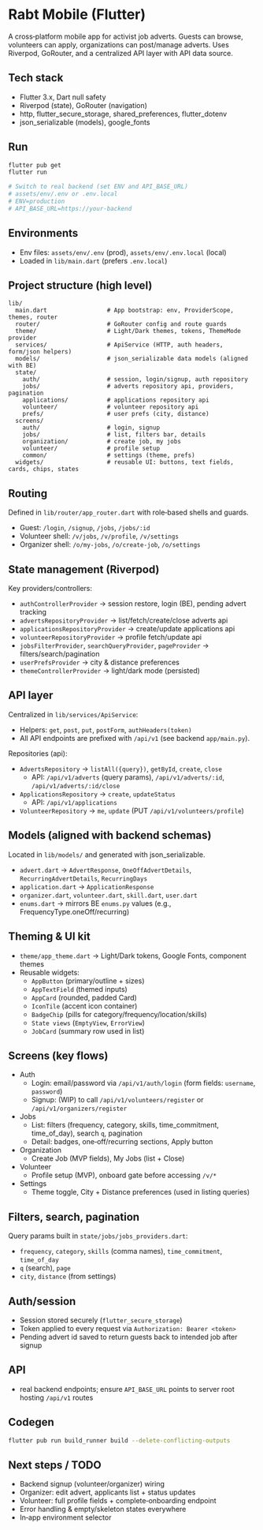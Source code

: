 # Rabt Mobile (Flutter)

A cross‑platform mobile app for activist job adverts. Guests can browse, volunteers can apply, organizations can post/manage adverts. Uses Riverpod, GoRouter, and a centralized API layer with API data source.

## Tech stack
- Flutter 3.x, Dart null safety
- Riverpod (state), GoRouter (navigation)
- http, flutter_secure_storage, shared_preferences, flutter_dotenv
- json_serializable (models), google_fonts

## Run
```bash
flutter pub get
flutter run

# Switch to real backend (set ENV and API_BASE_URL)
# assets/env/.env or .env.local
# ENV=production
# API_BASE_URL=https://your-backend
```

## Environments
- Env files: `assets/env/.env` (prod), `assets/env/.env.local` (local)
- Loaded in `lib/main.dart` (prefers `.env.local`)

## Project structure (high level)
```
lib/
  main.dart                 # App bootstrap: env, ProviderScope, themes, router
  router/                   # GoRouter config and route guards
  theme/                    # Light/Dark themes, tokens, ThemeMode provider
  services/                 # ApiService (HTTP, auth headers, form/json helpers)
  models/                   # json_serializable data models (aligned with BE)
  state/
    auth/                   # session, login/signup, auth repository
    jobs/                   # adverts repository api, providers, pagination
    applications/           # applications repository api
    volunteer/              # volunteer repository api
    prefs/                  # user prefs (city, distance)
  screens/
    auth/                   # login, signup
    jobs/                   # list, filters bar, details
    organization/           # create job, my jobs
    volunteer/              # profile setup
    common/                 # settings (theme, prefs)
  widgets/                  # reusable UI: buttons, text fields, cards, chips, states
```

## Routing
Defined in `lib/router/app_router.dart` with role‑based shells and guards.
- Guest: `/login`, `/signup`, `/jobs`, `/jobs/:id`
- Volunteer shell: `/v/jobs`, `/v/profile`, `/v/settings`
- Organizer shell: `/o/my-jobs`, `/o/create-job`, `/o/settings`

## State management (Riverpod)
Key providers/controllers:
- `authControllerProvider` → session restore, login (BE), pending advert tracking
- `advertsRepositoryProvider` → list/fetch/create/close adverts api
- `applicationsRepositoryProvider` → create/update applications api
- `volunteerRepositoryProvider` → profile fetch/update api
- `jobsFilterProvider`, `searchQueryProvider`, `pageProvider` → filters/search/pagination
- `userPrefsProvider` → city & distance preferences
- `themeControllerProvider` → light/dark mode (persisted)

## API layer
Centralized in `lib/services/ApiService`:
- Helpers: `get`, `post`, `put`, `postForm`, `authHeaders(token)`
- All API endpoints are prefixed with `/api/v1` (see backend `app/main.py`).

Repositories (api):
- `AdvertsRepository` → `listAll({query})`, `getById`, `create`, `close`
  - API: `/api/v1/adverts` (query params), `/api/v1/adverts/:id`, `/api/v1/adverts/:id/close`
- `ApplicationsRepository` → `create`, `updateStatus`
  - API: `/api/v1/applications`
- `VolunteerRepository` → `me`, `update` (PUT `/api/v1/volunteers/profile`)

## Models (aligned with backend schemas)
Located in `lib/models/` and generated with json_serializable.
- `advert.dart` → `AdvertResponse`, `OneOffAdvertDetails`, `RecurringAdvertDetails`, `RecurringDays`
- `application.dart` → `ApplicationResponse`
- `organizer.dart`, `volunteer.dart`, `skill.dart`, `user.dart`
- `enums.dart` → mirrors BE `enums.py` values (e.g., FrequencyType.oneOff/recurring)

## Theming & UI kit
- `theme/app_theme.dart` → Light/Dark tokens, Google Fonts, component themes
- Reusable widgets:
  - `AppButton` (primary/outline + sizes)
  - `AppTextField` (themed inputs)
  - `AppCard` (rounded, padded Card)
  - `IconTile` (accent icon container)
  - `BadgeChip` (pills for category/frequency/location/skills)
  - `State views` (`EmptyView`, `ErrorView`)
  - `JobCard` (summary row used in list)

## Screens (key flows)
- Auth
  - Login: email/password via `/api/v1/auth/login` (form fields: `username`, `password`)
  - Signup: (WIP) to call `/api/v1/volunteers/register` or `/api/v1/organizers/register`
- Jobs
  - List: filters (frequency, category, skills, time_commitment, time_of_day), search `q`, pagination
  - Detail: badges, one‑off/recurring sections, Apply button
- Organization
  - Create Job (MVP fields), My Jobs (list + Close)
- Volunteer
  - Profile setup (MVP), onboard gate before accessing `/v/*`
- Settings
  - Theme toggle, City + Distance preferences (used in listing queries)

## Filters, search, pagination
Query params built in `state/jobs/jobs_providers.dart`:
- `frequency`, `category`, `skills` (comma names), `time_commitment`, `time_of_day`
- `q` (search), `page`
- `city`, `distance` (from settings)

## Auth/session
- Session stored securely (`flutter_secure_storage`)
- Token applied to every request via `Authorization: Bearer <token>`
- Pending advert id saved to return guests back to intended job after signup

## API
- real backend endpoints; ensure `API_BASE_URL` points to server root hosting `/api/v1` routes

## Codegen
```bash
flutter pub run build_runner build --delete-conflicting-outputs
```

## Next steps / TODO
- Backend signup (volunteer/organizer) wiring
- Organizer: edit advert, applicants list + status updates
- Volunteer: full profile fields + complete‑onboarding endpoint
- Error handling & empty/skeleton states everywhere
- In‑app environment selector
